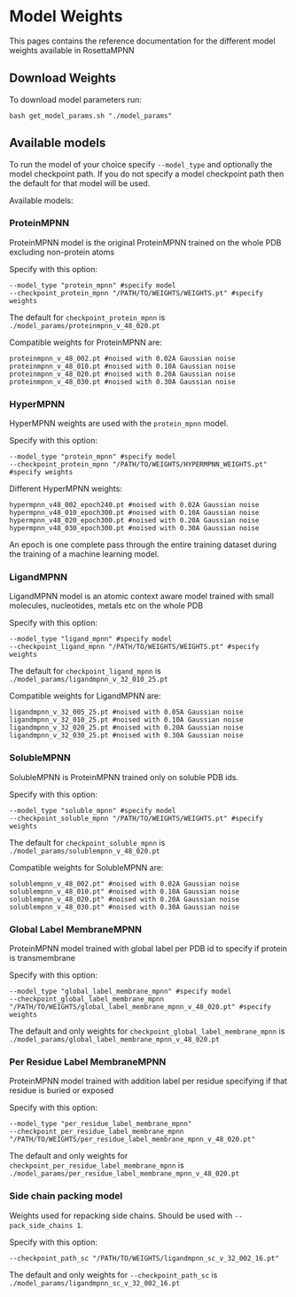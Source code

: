 # Model Weights
This pages contains the reference documentation for the different model weights available in RosettaMPNN
## Download Weights
To download model parameters run:
```
bash get_model_params.sh "./model_params"
```

## Available models

To run the model of your choice specify `--model_type` and optionally the model checkpoint path. If you do not specify a model checkpoint path then the default for that model will be used. 

Available models:

### ProteinMPNN

ProteinMPNN model is the original ProteinMPNN trained on the whole PDB excluding non-protein atoms

Specify with this option:
```
--model_type "protein_mpnn" #specify model
--checkpoint_protein_mpnn "/PATH/TO/WEIGHTS/WEIGHTS.pt" #specify weights
```
The default for `checkpoint_protein_mpnn` is `./model_params/proteinmpnn_v_48_020.pt`

Compatible weights for ProteinMPNN are: 
```
proteinmpnn_v_48_002.pt #noised with 0.02A Gaussian noise
proteinmpnn_v_48_010.pt #noised with 0.10A Gaussian noise
proteinmpnn_v_48_020.pt #noised with 0.20A Gaussian noise
proteinmpnn_v_48_030.pt #noised with 0.30A Gaussian noise
```
### HyperMPNN

HyperMPNN weights are used with the `protein_mpnn` model.

Specify with this option:
```
--model_type "protein_mpnn" #specify model
--checkpoint_protein_mpnn "/PATH/TO/WEIGHTS/HYPERMPNN_WEIGHTS.pt" #specify weights
```
Different HyperMPNN weights:
```
hypermpnn_v48_002_epoch240.pt #noised with 0.02A Gaussian noise
hypermpnn_v48_010_epoch300.pt #noised with 0.10A Gaussian noise
hypermpnn_v48_020_epoch300.pt #noised with 0.20A Gaussian noise 
hypermpnn_v48_030_epoch300.pt #noised with 0.30A Gaussian noise
```
An epoch is one complete pass through the entire training dataset during the training of a machine learning model.

### LigandMPNN

LigandMPNN model is an atomic context aware model trained with small molecules, nucleotides, metals etc on the whole PDB

Specify with this option:
```
--model_type "ligand_mpnn" #specify model
--checkpoint_ligand_mpnn "/PATH/TO/WEIGHTS/WEIGHTS.pt" #specify weights
```
The default for `checkpoint_ligand_mpnn` is `./model_params/ligandmpnn_v_32_010_25.pt`

Compatible weights for LigandMPNN are: 
```
ligandmpnn_v_32_005_25.pt #noised with 0.05A Gaussian noise
ligandmpnn_v_32_010_25.pt #noised with 0.10A Gaussian noise
ligandmpnn_v_32_020_25.pt #noised with 0.20A Gaussian noise
ligandmpnn_v_32_030_25.pt #noised with 0.30A Gaussian noise
```

### SolubleMPNN

SolubleMPNN is ProteinMPNN trained only on soluble PDB ids.

Specify with this option:
```
--model_type "soluble_mpnn" #specify model
--checkpoint_soluble_mpnn "/PATH/TO/WEIGHTS/WEIGHTS.pt" #specify weights
```
The default for `checkpoint_soluble_mpnn` is `./model_params/solublempnn_v_48_020.pt`

Compatible weights for SolubleMPNN are: 
```
solublempnn_v_48_002.pt" #noised with 0.02A Gaussian noise
solublempnn_v_48_010.pt" #noised with 0.10A Gaussian noise
solublempnn_v_48_020.pt" #noised with 0.20A Gaussian noise
solublempnn_v_48_030.pt" #noised with 0.30A Gaussian noise
```
### Global Label MembraneMPNN

ProteinMPNN model trained with global label per PDB id to specify if protein is transmembrane

Specify with this option:
```
--model_type "global_label_membrane_mpnn" #specify model
--checkpoint_global_label_membrane_mpnn "/PATH/TO/WEIGHTS/global_label_membrane_mpnn_v_48_020.pt" #specify weights
```
The default and only weights for `checkpoint_global_label_membrane_mpnn` is `./model_params/global_label_membrane_mpnn_v_48_020.pt`

### Per Residue Label MembraneMPNN

ProteinMPNN model trained with addition label per residue specifying if that residue is buried or exposed

Specify with this option:
```
--model_type "per_residue_label_membrane_mpnn"
--checkpoint_per_residue_label_membrane_mpnn "/PATH/TO/WEIGHTS/per_residue_label_membrane_mpnn_v_48_020.pt"
```
The default and only weights for `checkpoint_per_residue_label_membrane_mpnn` is `./model_params/per_residue_label_membrane_mpnn_v_48_020.pt`

### Side chain packing model

Weights used for repacking side chains. Should be used with `--pack_side_chains 1`. 

Specify with this option:
```
--checkpoint_path_sc "/PATH/TO/WEIGHTS/ligandmpnn_sc_v_32_002_16.pt"
```
The default and only weights for `--checkpoint_path_sc` is `./model_params/ligandmpnn_sc_v_32_002_16.pt`